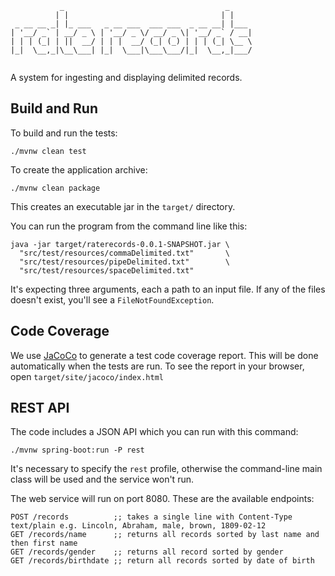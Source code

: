 ```
           _                                    _     
          | |                                  | |    
 _ __ __ _| |_ ___   _ __ ___  ___ ___  _ __ __| |___ 
| '__/ _` | __/ _ \ | '__/ _ \/ __/ _ \| '__/ _` / __|
| | | (_| | ||  __/ | | |  __/ (_| (_) | | | (_| \__ \
|_|  \__,_|\__\___| |_|  \___|\___\___/|_|  \__,_|___/
                                                      
```

A system for ingesting and displaying delimited records.

## Build and Run
To build and run the tests:

    ./mvnw clean test

To create the application archive:

    ./mvnw clean package

This creates an executable jar in the `target/` directory.

You can run the program from the command line like this:

    java -jar target/raterecords-0.0.1-SNAPSHOT.jar \
      "src/test/resources/commaDelimited.txt"       \
      "src/test/resources/pipeDelimited.txt"        \
      "src/test/resources/spaceDelimited.txt"

It's expecting three arguments, each a path to an input file. If any of the files doesn't exist, you'll see a 
`FileNotFoundException`.

## Code Coverage
We use [JaCoCo](https://www.jacoco.org/jacoco/) to generate a test code coverage report. This will be done 
automatically when the tests are run. To see the report in your browser, open `target/site/jacoco/index.html`

## REST API
The code includes a JSON API which you can run with this command:

    ./mvnw spring-boot:run -P rest

It's necessary to specify the `rest` profile, otherwise the command-line main class will be used and the service
won't run.

The web service will run on port 8080. These are the available endpoints:

    POST /records          ;; takes a single line with Content-Type text/plain e.g. Lincoln, Abraham, male, brown, 1809-02-12
    GET /records/name      ;; returns all records sorted by last name and then first name
    GET /records/gender    ;; returns all record sorted by gender
    GET /records/birthdate ;; return all records sorted by date of birth

